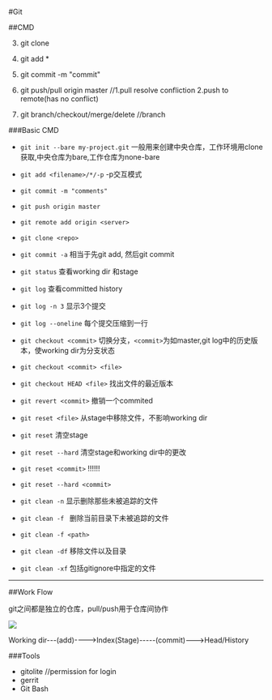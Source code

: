 #Git

##CMD

3. git clone <repository>

4. git add *

5. git commit -m "commit"

6. git push/pull origin master   //1.pull resolve confliction 2.push to remote(has no conflict)

7. git branch/checkout/merge/delete   //branch

###Basic CMD
+ `git init --bare my-project.git`  一般用来创建中央仓库，工作环境用clone获取,中央仓库为bare,工作仓库为none-bare
+ `git add <filename>/*/-p`  -p交互模式
+ `git commit -m "comments"`
+ `git push origin master`
+ `git remote add origin <server>`
+ `git clone <repo>`
+ `git commit -a` 相当于先git add, 然后git commit
+ `git status` 查看working dir 和stage
+ `git log` 查看committed history
+ `git log -n 3` 显示3个提交
+ `git log --oneline` 每个提交压缩到一行

+ `git checkout <commit>` 切换分支，`<commit>`为如master,git log中的历史版本，使working dir为分支状态
+ `git checkout <commit> <file>`
+ `git checkout HEAD <file>` 找出文件的最近版本

+ `git revert <commit>` 撤销一个commited

+ `git reset <file>` 从stage中移除文件，不影响working dir
+ `git reset` 清空stage
+ `git reset --hard` 清空stage和working dir中的更改
+ `git reset <commit>` !!!!!!
+ `git reset --hard <commit>`


+ `git clean -n` 显示删除那些未被追踪的文件
+ `git clean -f ` 删除当前目录下未被追踪的文件
+ `git clean -f <path>`
+ `git clean -df` 移除文件以及目录
+ `git clean -xf` 包括gitignore中指定的文件


***

##Work Flow

git之间都是独立的仓库，pull/push用于仓库间协作

![](https://github.com/yfann/TechGuidence/blob/master/img/git01.png?raw=true)

Working dir---(add)---->Index(Stage)-----(commit)--->Head/History

###Tools

+ gitolite //permission for login
+ gerrit 
+ Git Bash 